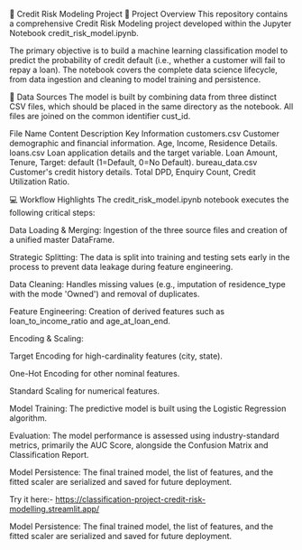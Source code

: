 📄 Credit Risk Modeling Project
🎯 Project Overview
This repository contains a comprehensive Credit Risk Modeling project developed within the Jupyter Notebook credit_risk_model.ipynb.

The primary objective is to build a machine learning classification model to predict the probability of credit default (i.e., whether a customer will fail to repay a loan). The notebook covers the complete data science lifecycle, from data ingestion and cleaning to model training and persistence.

💾 Data Sources
The model is built by combining data from three distinct CSV files, which should be placed in the same directory as the notebook. All files are joined on the common identifier cust_id.

File Name	Content Description	Key Information
customers.csv	Customer demographic and financial information.	Age, Income, Residence Details.
loans.csv	Loan application details and the target variable.	Loan Amount, Tenure, Target: default (1=Default, 0=No Default).
bureau_data.csv	Customer's credit history details.	Total DPD, Enquiry Count, Credit Utilization Ratio.


💻 Workflow Highlights
The credit_risk_model.ipynb notebook executes the following critical steps:

Data Loading & Merging: Ingestion of the three source files and creation of a unified master DataFrame.

Strategic Splitting: The data is split into training and testing sets early in the process to prevent data leakage during feature engineering.

Data Cleaning: Handles missing values (e.g., imputation of residence_type with the mode 'Owned') and removal of duplicates.

Feature Engineering: Creation of derived features such as loan_to_income_ratio and age_at_loan_end.

Encoding & Scaling:

Target Encoding for high-cardinality features (city, state).

One-Hot Encoding for other nominal features.

Standard Scaling for numerical features.

Model Training: The predictive model is built using the Logistic Regression algorithm.

Evaluation: The model performance is assessed using industry-standard metrics, primarily the AUC Score, alongside the Confusion Matrix and Classification Report.

Model Persistence: The final trained model, the list of features, and the fitted scaler are serialized and saved for future deployment.

Try it here:- https://classification-project-credit-risk-modelling.streamlit.app/

Model Persistence: The final trained model, the list of features, and the fitted scaler are serialized and saved for future deployment.

